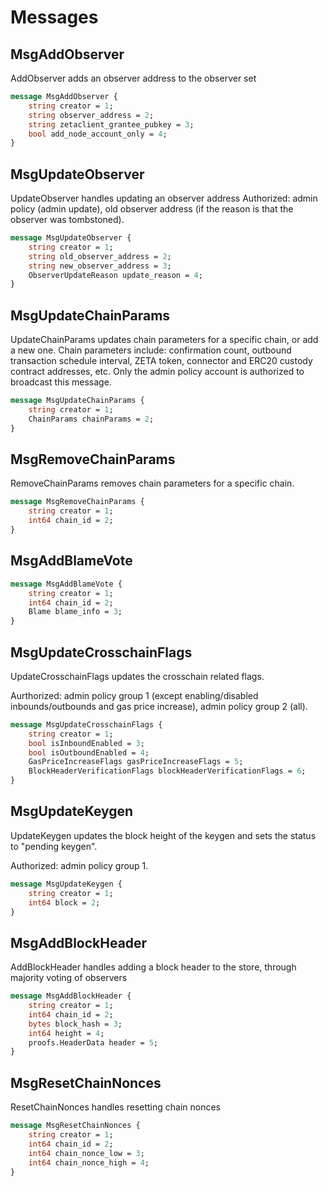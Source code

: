 # Messages

## MsgAddObserver

AddObserver adds an observer address to the observer set

```proto
message MsgAddObserver {
	string creator = 1;
	string observer_address = 2;
	string zetaclient_grantee_pubkey = 3;
	bool add_node_account_only = 4;
}
```

## MsgUpdateObserver

UpdateObserver handles updating an observer address
Authorized: admin policy (admin update), old observer address (if the
reason is that the observer was tombstoned).

```proto
message MsgUpdateObserver {
	string creator = 1;
	string old_observer_address = 2;
	string new_observer_address = 3;
	ObserverUpdateReason update_reason = 4;
}
```

## MsgUpdateChainParams

UpdateChainParams updates chain parameters for a specific chain, or add a new one.
Chain parameters include: confirmation count, outbound transaction schedule interval, ZETA token,
connector and ERC20 custody contract addresses, etc.
Only the admin policy account is authorized to broadcast this message.

```proto
message MsgUpdateChainParams {
	string creator = 1;
	ChainParams chainParams = 2;
}
```

## MsgRemoveChainParams

RemoveChainParams removes chain parameters for a specific chain.

```proto
message MsgRemoveChainParams {
	string creator = 1;
	int64 chain_id = 2;
}
```

## MsgAddBlameVote

```proto
message MsgAddBlameVote {
	string creator = 1;
	int64 chain_id = 2;
	Blame blame_info = 3;
}
```

## MsgUpdateCrosschainFlags

UpdateCrosschainFlags updates the crosschain related flags.

Aurthorized: admin policy group 1 (except enabling/disabled
inbounds/outbounds and gas price increase), admin policy group 2 (all).

```proto
message MsgUpdateCrosschainFlags {
	string creator = 1;
	bool isInboundEnabled = 3;
	bool isOutboundEnabled = 4;
	GasPriceIncreaseFlags gasPriceIncreaseFlags = 5;
	BlockHeaderVerificationFlags blockHeaderVerificationFlags = 6;
}
```

## MsgUpdateKeygen

UpdateKeygen updates the block height of the keygen and sets the status to
"pending keygen".

Authorized: admin policy group 1.

```proto
message MsgUpdateKeygen {
	string creator = 1;
	int64 block = 2;
}
```

## MsgAddBlockHeader

AddBlockHeader handles adding a block header to the store, through majority voting of observers

```proto
message MsgAddBlockHeader {
	string creator = 1;
	int64 chain_id = 2;
	bytes block_hash = 3;
	int64 height = 4;
	proofs.HeaderData header = 5;
}
```

## MsgResetChainNonces

ResetChainNonces handles resetting chain nonces

```proto
message MsgResetChainNonces {
	string creator = 1;
	int64 chain_id = 2;
	int64 chain_nonce_low = 3;
	int64 chain_nonce_high = 4;
}
```

